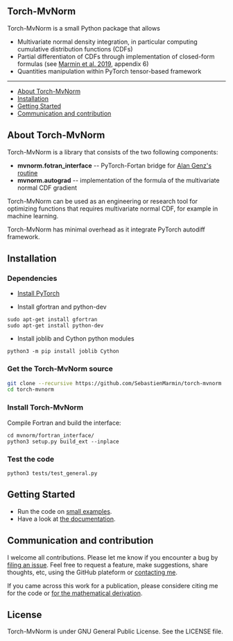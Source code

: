 Torch-MvNorm
--------------------------------------------------------------------------------

Torch-MvNorm is a small Python package that allows

- Multivariate normal density integration, in particular computing cumulative distribution functions (CDFs)
- Partial differentiaton of CDFs through implementation of closed-form formulas (see [Marmin et al. 2019](https://hal.archives-ouvertes.fr/hal-01133220v4/document), appendix 6)
- Quantities manipulation within PyTorch tensor-based framework

---

- [About Torch-MvNorm](#about-torch-mvnorm)
- [Installation](#installation)
- [Getting Started](#getting-started)
- [Communication and contribution](#communication-and-contribution)



## About Torch-MvNorm

Torch-MvNorm is a library that consists of the two following components:

- **mvnorm.fotran_interface** -- PyTorch-Fortan bridge for [Alan Genz's routine](http://www.math.wsu.edu/faculty/genz/software/fort77/mvndstpack.f)
- **mvnorm.autograd** -- implementation of the formula of the multivariate normal CDF gradient

Torch-MvNorm can be used as an engineering or research tool for optimizing functions that requires multivariate normal CDF, for example in machine learning.

Torch-MvNorm has minimal overhead as it integrate PyTorch autodiff framework.


## Installation


### Dependencies

- [Install PyTorch](https://pytorch.org/get-started/locally/)

- Install gfortran and python-dev
```
sudo apt-get install gfortran
sudo apt-get install python-dev
```

- Install joblib and Cython python modules
```
python3 -m pip install joblib Cython
```

### Get the Torch-MvNorm source
```bash
git clone --recursive https://github.com/SebastienMarmin/torch-mvnorm
cd torch-mvnorm
```


### Install Torch-MvNorm

Compile Fortran and build the interface:
```
cd mvnorm/fortran_interface/
python3 setup.py build_ext --inplace
```

### Test the code
```
python3 tests/test_general.py
```


## Getting Started

- Run the code on [small examples](https://github.com/SebastienMarmin/torch-mvnorm/blob/master/tests).
- Have a look at [the documentation](https://sebastienmarmin.github.io/torch-mvnorm/).

## Communication and contribution

I welcome all contributions. Please let me know if you encounter a bug by [filing an issue](https://github.com/SebastienMarmin/torch-mvnorm/issues).
Feel free to request a feature, make suggestions, share thoughts, etc, using the GitHub plateform or [contacting me](mailto:marmin-public@mailbox.org).

If you came across this work for a publication, please considere citing me for the code or [for the mathematical derivation](https://github.com/SebastienMarmin/torch-mvnorm/blob/master/bib.bib).

## License

Torch-MvNorm is under GNU General Public License. See the LICENSE file.
